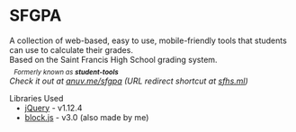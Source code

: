 # SFGPA
A collection of web-based, easy to use, mobile-friendly tools that students can use to calculate their grades.  
Based on the Saint Francis High School grading system.  
&nbsp;&nbsp;<sub>*Formerly known as* ***student-tools***</sub>  
*Check it out at [anuv.me/sfgpa](http://anuv.me/sfgpa) (URL redirect shortcut at [sfhs.ml](http://sfhs.ml))*  

Libraries Used  
&nbsp;&nbsp;&nbsp;•&nbsp;&nbsp;[jQuery](https://jquery.com/) - v1.12.4  
&nbsp;&nbsp;&nbsp;•&nbsp;&nbsp;[block.js](https://github.com/anuvgupta/block.js) - v3.0 (also made by me)  
